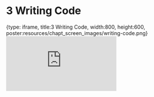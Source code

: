 # 3 Writing Code
 
{type: iframe, title:3 Writing Code, width:800, height:600, poster:resources/chapt_screen_images/writing-code.png}
![](https://hutchdatascience.org/AI_for_software/no_toc/writing-code.html)
 

 
